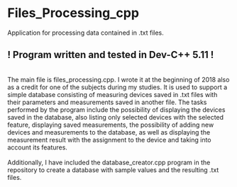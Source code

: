 # Files_Processing_cpp
Application for processing data contained in .txt files.

## ! Program written and tested in Dev-C++ 5.11 !

<br />
  The main file is files_processing.cpp. I wrote it at the beginning of 2018 also as a credit for one of the subjects during my studies. It is used to support a simple database consisting of measuring devices saved in .txt files with their parameters and measurements saved in another file. The tasks performed by the program include the possibility of displaying the devices saved in the database, also listing only selected devices with the selected feature, displaying saved measurements, the possibility of adding new devices and measurements to the database, as well as displaying the measurement result with the assignment to the device and taking into account its features.
<br /><br />
  Additionally, I have included the database_creator.cpp program in the repository to create a database with sample values and the resulting .txt files.
